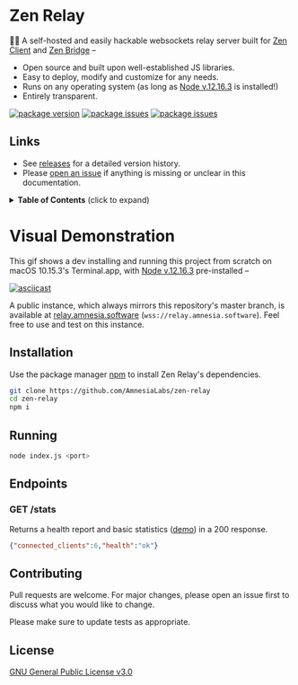 # Zen Relay 

💬🧠 A self-hosted and easily hackable websockets relay server built for [Zen Client](https://github.com/AmnesiaLabs/zen-client) and [Zen Bridge](https://github.com/AmnesiaLabs/zen-bridge) –

- Open source and built upon well-established JS libraries.
- Easy to deploy, modify and customize for any needs.
- Runs on any operating system (as long as [Node v.12.16.3](https://nodejs.org/en/download/) is installed!)
- Entirely transparent.

[![package version](https://img.shields.io/github/package-json/v/AmnesiaLabs/zen-relay?color=g&label=version)](https://github.com/AmnesiaLabs/zen-relay)
[![package issues](https://img.shields.io/github/issues-raw/AmnesiaLabs/zen-relay)](https://github.com/AmnesiaLabs/zen-relay)
[![package issues](https://img.shields.io/github/issues-closed/AmnesiaLabs/zen-relay)](https://github.com/AmnesiaLabs/zen-relay)


## Links

- See [releases](https://github.com/AmnesiaLabs/zen-relay/releases) for a detailed version history.
- Please [open an issue](https://github.com/AmnesiaLabs/zen-relay/issues/new) if anything is missing or unclear in this
  documentation.

<details>
  <summary><strong>Table of Contents</strong> (click to expand)</summary>

<!-- toc -->

- [Visual Demonstration](#visual-demonstration)
- [Installation](#installation)
- [Running](#running)
- [Endpoints](#endpoints)
- [Contributing](#contributing)
- [License](#license)

<!-- tocstop -->

</details>

# Visual Demonstration

This gif shows a dev installing and running this project from scratch on macOS 10.15.3's Terminal.app, with [Node v.12.16.3](https://nodejs.org/en/download/) pre-installed –

[![asciicast](https://i.imgur.com/zU5CCVS.gif)](https://asciinema.org/a/J7LQKkyHUi1h6Xqav0b09Rjl1)

A public instance, which always mirrors this repository's master branch, is available at [relay.amnesia.software](https://relay.amnesia.software) (`wss://relay.amnesia.software`). Feel free to use and test on this instance.

## Installation

Use the package manager [npm](https://npmjs.com) to install Zen Relay's dependencies.
```bash
git clone https://github.com/AmnesiaLabs/zen-relay
cd zen-relay
npm i
```

## Running

```bash
node index.js <port>
```


## Endpoints

### GET /stats

Returns a health report and basic statistics ([demo](https://relay.amnesia.software/stats)) in a 200 response.

```json
{"connected_clients":6,"health":"ok"}
```


## Contributing
Pull requests are welcome. For major changes, please open an issue first to discuss what you would like to change.

Please make sure to update tests as appropriate.

## License
[GNU General Public License v3.0](https://github.com/AmnesiaLabs/zen-relay/blob/master/LICENSE.md)
